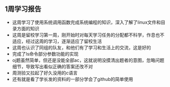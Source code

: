 ## 1周学习报告
- 这周学习了使用系统调用函数完成系统编程的知识，深入了解了linux文件和目录方面的知识
- 这周是留校学习第一周，刚开始时对每天学习任务的分配都不科学，作息也不适应，经过这周的学习，逐渐适应了留校生活
-  这周也认识了同组的队友，和他们有了学习和生活上的交流，这是好的
-  完成了ls命令部分参数功能的实现
-  oj题虽然简单，但还是没能全部ac，这就说明没摸清出题者的意图，忽略问题细节，导致写出看似正确的答案还改不对
-  周测验又拉起了好久没用的c语言
-  还有就是看了学长发的资料的一部分学会了github的简单使用
